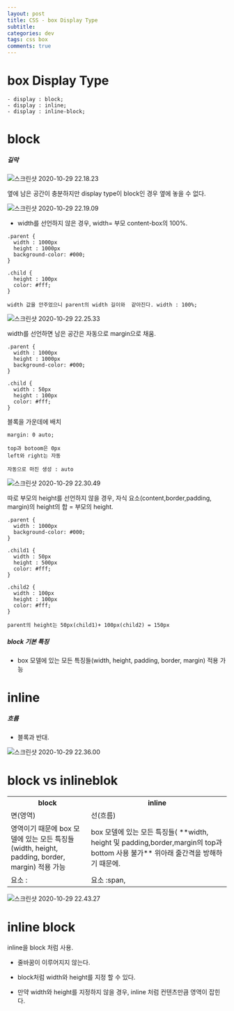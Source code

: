 ```yaml
---  
layout: post
title: CSS - box Display Type
subtitle: 
categories: dev
tags: css box
comments: true  
--- 
```



# box Display Type

~~~
- display : block;
- display : inline;
- display : inline-block;
~~~

# block

##### 길막

![스크린샷 2020-10-29 22.18.23](https://i.imgur.com/aHBuv9e.png)

옆에 남은 공간이 충분하지만 display type이 block인 경우 옆에 놓을 수 없다.

![스크린샷 2020-10-29 22.19.09](https://i.imgur.com/ZepPEbG.png)

- width를 선언하지 않은 경우, width= 부모 content-box의 100%.

~~~
.parent {
  width : 1000px
  height : 1000px
  background-color: #000;
}

.child {
  height : 100px
  color: #fff;
}

width 값을 안주었으니 parent의 width 길이와  같아진다. width : 100%;
~~~

![스크린샷 2020-10-29 22.25.33](https://i.imgur.com/rRM1r9E.png)

width를 선언하면 남은 공간은 자동으로 margin으로 채움.

~~~
.parent {
  width : 1000px
  height : 1000px
  background-color: #000;
}

.child {
  width : 50px
  height : 100px
  color: #fff;
}
~~~

블록을 가운데에 배치

~~~
margin: 0 auto;

top과 botoom은 0px
left와 right는 자동

자동으로 마진 생성 : auto
~~~

![스크린샷 2020-10-29 22.30.49](https://i.imgur.com/kFZo2TX.png)

따로 부모의 height를 선언하지 않을 경우, 자식 요소(content,border,padding, margin)의 height의 합 = 부모의 height.

~~~
.parent {
  width : 1000px
  background-color: #000;
}

.child1 {
  width : 50px
  height : 500px
  color: #fff;
}

.child2 {
  width : 100px
  height : 100px
  color: #fff;
}

parent의 height는 50px(child1)+ 100px(child2) = 150px
~~~

##### block 기본 특징

- box 모델에 있는 모든 특징들(width, height, padding, border, margin) 적용 가능

# inline

##### 흐름

- 블록과 반대.

![스크린샷 2020-10-29 22.36.00](https://i.imgur.com/xtYxYSY.png)


# block vs inlineblok

<table>
  <th>block</th>
  <th>inline</th>
    <tr>
      <td>면(영역)</td>
      <td>선(흐름)</td>
    </tr>
    <tr>
      <td>
      영역이기 때문에 box 모델에 있는 모든 특징들(width, height, padding, border, margin) 적용 가능
      </td>
      <td>
      box 모델에 있는 모든 특징들( **width, height 및 padding,border,margin의 top과 bottom 사용 불가** 위아래 줄간격을 방해하기 때문에.
      </td>
      </tr>
      <tr>
      <td>
        요소 :
      </td>
      <td>
        요소 :span,
      </td>
    </tr>  
<table>

![스크린샷 2020-10-29 22.43.27](https://i.imgur.com/8s978jf.png)


# inline block
inline을 block 처럼 사용.

- 줄바꿈이 이루어지지 않는다.

- block처럼 width와 height를 지정 할 수 있다.

- 만약 width와 height를 지정하지 않을 경우, inline 처럼 컨텐츠만큼 영역이 잡힌다.
